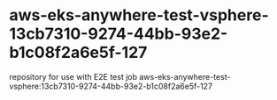 # aws-eks-anywhere-test-vsphere-13cb7310-9274-44bb-93e2-b1c08f2a6e5f-127
repository for use with E2E test job aws-eks-anywhere-test-vsphere:13cb7310-9274-44bb-93e2-b1c08f2a6e5f-127
